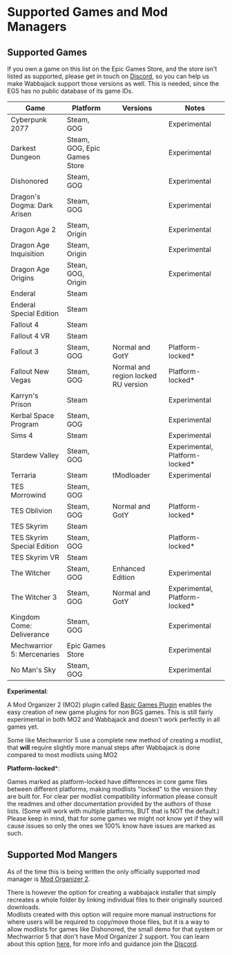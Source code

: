# Supported Games and Mod Managers

## Supported Games

If you own a game on this list on the Epic Games Store, and the store isn't listed as supported, please get in touch on [Discord](https://discord.gg/wabbajack), so you can help us make Wabbajack support those versions as well.
This is needed, since the EGS has no public database of its game IDs.

| Game                        | Platform                     | Versions                            | Notes                          |
|-----------------------------|------------------------------|-------------------------------------|--------------------------------|
| Cyberpunk 2077              | Steam, GOG                   |                                     | Experimental                   |
| Darkest Dungeon             | Steam, GOG, Epic Games Store |                                     | Experimental                   |
| Dishonored                  | Steam, GOG                   |                                     | Experimental                   |
| Dragon's Dogma: Dark Arisen | Steam, GOG                   |                                     | Experimental                   |
| Dragon Age 2                | Steam, Origin                |                                     | Experimental                   |
| Dragon Age Inquisition      | Steam, Origin                |                                     | Experimental                   |
| Dragon Age Origins          | Stean, GOG, Origin           |                                     | Experimental                   |
| Enderal                     | Steam                        |                                     |                                |
| Enderal Special Edition     | Steam                        |                                     |                                |
| Fallout 4                   | Steam                        |                                     |                                |
| Fallout 4 VR                | Steam                        |                                     |                                |
| Fallout 3                   | Steam, GOG                   | Normal and GotY                     | Platform-locked*               |
| Fallout New Vegas           | Steam, GOG                   | Normal and region locked RU version | Platform-locked*               |
| Karryn's Prison             | Steam                        |                                     | Experimental                   |
| Kerbal Space Program        | Steam, GOG                   |                                     | Experimental                   |
| Sims 4                      | Steam                        |                                     | Experimental                   |
| Stardew Valley              | Steam, GOG                   |                                     | Experimental, Platform-locked* |
| Terraria                    | Steam                        | tModloader                          | Experimental                   |
| TES Morrowind               | Steam, GOG                   |                                     |                                |
| TES Oblivion                | Steam, GOG                   | Normal and GotY                     | Platform-locked*               |
| TES Skyrim                  | Steam                        |                                     |                                |
| TES Skyrim Special Edition  | Steam, GOG                   |                                     | Platform-locked*               |
| TES Skyrim VR               | Steam                        |                                     |                                |
| The Witcher                 | Steam, GOG                   | Enhanced Edition                    | Experimental                   |
| The Witcher 3               | Steam, GOG                   | Normal and GotY                     | Experimental, Platform-locked* |
| Kingdom Come: Deliverance   | Steam, GOG                   |                                     | Experimental                   |
| Mechwarrior 5: Mercenaries  | Epic Games Store             |                                     | Experimental                   |
| No Man's Sky                | Steam, GOG                   |                                     | Experimental                   |

**Experimental**:

A Mod Organizer 2 (MO2) plugin called [Basic Games Plugin](https://github.com/ModOrganizer2/modorganizer-basic_games) enables the easy creation of new game plugins for non BGS games. This is still fairly experimental in both MO2 and Wabbajack and doesn't work perfectly in all games yet.

Some like Mechwarrior 5 use a complete new method of creating a modlist, that **will**
require slightly more manual steps after Wabbajack is done compared to most modlists using MO2

**Platform-locked***:

Games marked as platform-locked have differences in core game files between different platforms, making modlists "locked" to the version they are built for.
For clear per modlist compatibility information please consult the readmes and other documentation provided by the authors of those lists. (Some will work with multiple platforms, BUT that is NOT the default.) Please keep in mind, that for some games we might not know yet if they will cause issues so only the ones we 100% know have issues are marked as such.

## Supported Mod Mangers

As of the time this is being written the only officially supported mod manager is [Mod Organizer 2](https://github.com/ModOrganizer2/modorganizer/releases).

There is however the option for creating a wabbajack installer that simply recreates a whole folder by linking individual files to their originally sourced downloads.  
Modlists created with this option will require more manual instructions for where users will be required to copy/move those files, but it is a way to allow modlists for games like Dishonored, the small demo for that system or Mechwarrior 5 that don't have Mod Organizer 2 support. You can learn about this option [here](nat), for more info and guidance join the [Discord](https://discord.gg/wabbajack).
